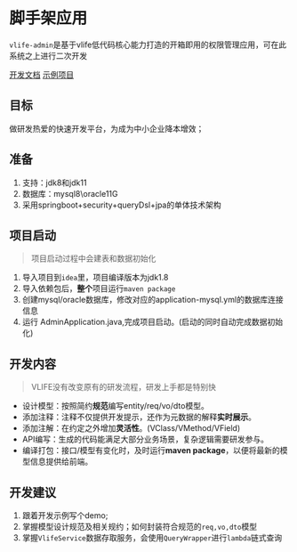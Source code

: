 # 脚手架应用
`vlife-admin`是基于vlife低代码核心能力打造的开箱即用的权限管理应用，可在此系统之上进行二次开发

[开发文档](http://vlice.cc/quick)   [示例项目](http://admin.vlife.cc)

## 目标
做研发热爱的快速开发平台，为成为中小企业降本增效；

## 准备
1. 支持：jdk8和jdk11
2. 数据库：mysql8\oracle11G
3. 采用springboot+security+queryDsl+jpa的单体技术架构

## 项目启动
> 项目启动过程中会建表和数据初始化
1. 导入项目到`idea`里，项目编译版本为jdk1.8
2. 导入依赖包后，**整个**项目运行`maven package`
3. 创建mysql/oracle数据库，修改对应的application-mysql.yml的数据库连接信息
4. 运行 AdminApplication.java,完成项目启动。(启动的同时自动完成数据初始化)

## 开发内容
> VLIFE没有改变原有的研发流程，研发上手都是特别快
- 设计模型：按照简约**规范**编写entity/req/vo/dto模型。
- 添加注释：注释不仅提供开发提示，还作为元数据的解释**实时展示**。
- 添加注解：在约定之外增加**灵活性**。(VClass/VMethod/VField)
- API编写：生成的代码能满足大部分业务场景，复杂逻辑需要研发参与。
- 编译打包：接口/模型有变化时，及时运行**maven package**，以便将最新的模型信息提供给前端。

## 开发建议
1. 跟着开发示例写个demo;
2. 掌握模型设计规范及相关规约；如何封装符合规范的`req,vo,dto`模型
3. 掌握`VlifeService`数据存取服务，会使用`QueryWrapper`进行`lambda`链式查询

